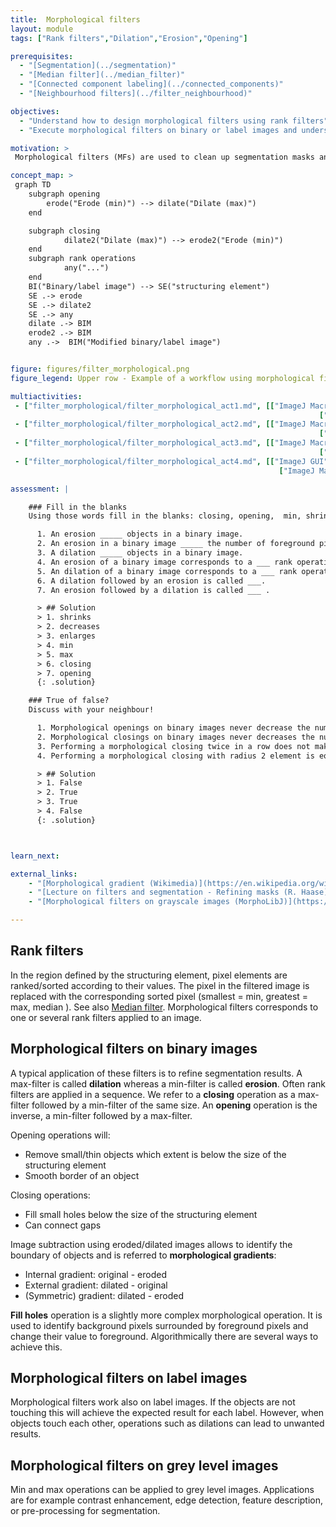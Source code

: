 ```yaml
---
title:  Morphological filters
layout: module
tags: ["Rank filters","Dilation","Erosion","Opening"]

prerequisites:
  - "[Segmentation](../segmentation)"
  - "[Median filter](../median_filter)"
  - "[Connected component labeling](../connected_components)"
  - "[Neighbourhood filters](../filter_neighbourhood)"

objectives:
  - "Understand how to design morphological filters using rank filters"
  - "Execute morphological filters on binary or label images and understand the output"

motivation: >
 Morphological filters (MFs) are used to clean up segmentation masks and achieve a change in morphology and/or size of the objects. For example, MFs are used to remove wrongly assigned foreground pixels, separate touching objects, or identify objects boundaries.

concept_map: >
 graph TD
    subgraph opening
        erode("Erode (min)") --> dilate("Dilate (max)")
    end

    subgraph closing
            dilate2("Dilate (max)") --> erode2("Erode (min)")
    end
    subgraph rank operations
            any("...")
    end
    BI("Binary/label image") --> SE("structuring element")
    SE .-> erode
    SE .-> dilate2
    SE .-> any
    dilate .-> BIM
    erode2 .-> BIM
    any .->  BIM("Modified binary/label image")


figure: figures/filter_morphological.png
figure_legend: Upper row - Example of a workflow using morphological filters to improve the segmentation and compute the edge of the nuclei for further intensity measurements if necessary measurements have to be made on the periphery. Image on top left is a 2 channel intensity image (where channel 1 shows nuclear membrane and channel 2 shows dna staining). Lower row - Image level description of dilation and erosion operation using a 3x3 structuring element (left side). Morphological filters applied in series, e.g. opening (i.e. erosion followed by dilation) and closing (i.e. dilation followed by erosion), can achieve very useful results (right side). Red and green arrows show erosion and dilation respectively

multiactivities:
 - ["filter_morphological/filter_morphological_act1.md", [["ImageJ Macro", "filter_morphological/filter_morphological_act1_imagejmacro.ijm", "java"],
																	 ["skimage napari", "filter_morphological/filter_morphological_act1_skimage_napari.py", "python"]]]
 - ["filter_morphological/filter_morphological_act2.md", [["ImageJ Macro", "filter_morphological/filter_morphological_act2_imagejmacro.ijm", "java"],
																	 ["skimage napari", "filter_morphological/filter_morphological_act2_skimage_napari.py", "python"]]]
 - ["filter_morphological/filter_morphological_act3.md", [["ImageJ Macro", "filter_morphological/filter_morphological_act3_imagejmacro.ijm", "java"],
																	 ["skimage napari", "filter_morphological/filter_morphological_act3_skimage_napari.py", "python"]]]
 - ["filter_morphological/filter_morphological_act4.md", [["ImageJ GUI", "filter_morphological/filter_morphological_act4_imagejgui.md", "markdown"],
															["ImageJ Macro", "filter_morphological/filter_morphological_act4_imagejmacro.ijm", "java"]]]

assessment: |

    ### Fill in the blanks
    Using those words fill in the blanks: closing, opening,  min, shrinks, decreases, enlarges, max.

      1. An erosion _____ objects in a binary image.
      2. An erosion in a binary image _____ the number of foreground pixels.
      3. A dilation _____ objects in a binary image.
      4. An erosion of a binary image corresponds to a ___ rank operation.
      5. An dilation of a binary image corresponds to a ___ rank operation.
      6. A dilation followed by an erosion is called ___.
      7. An erosion followed by a dilation is called ___ .

      > ## Solution
      > 1. shrinks
      > 2. decreases
      > 3. enlarges
      > 4. min
      > 5. max
      > 6. closing
      > 7. opening
      {: .solution}

    ### True of false?
    Discuss with your neighbour!

      1. Morphological openings on binary images never decrease the number of foreground pixels.
      2. Morphological closings on binary images never decreases the number of foreground pixels.
      3. Performing a morphological closing twice in a row does not make sense, because the second closing does not further change the image.
      4. Performing a morphological closing with radius 2 element is equivalent to two subsequent closing operation with radius 1.

      > ## Solution
      > 1. False
      > 2. True
      > 3. True
      > 4. False
      {: .solution}



learn_next:

external_links:
    - "[Morphological gradient (Wikimedia)](https://en.wikipedia.org/wiki/Morphological_gradient)"
    - "[Lecture on filters and segmentation - Refining masks (R. Haase)](https://www.youtube.com/watch?v=LT8L3vSLQ2Q&t=1871s)"
    - "[Morphological filters on grayscale images (MorphoLibJ)](https://imagej.net/plugins/morpholibj#grayscale-morphological-filters)"

---
```


## Rank filters
In the region defined by the structuring element, pixel elements are ranked/sorted according to their values. The pixel in the filtered image is replaced with the corresponding sorted pixel (smallest = min, greatest = max, median ). See also [Median filter](../median_filter). Morphological filters corresponds to one or several rank filters applied to an image.

## Morphological filters on binary images
A typical application of these filters is to refine segmentation results. A max-filter is called **dilation** whereas a min-filter is called **erosion**. Often rank filters are applied in a sequence. We refer to a **closing** operation as a max-filter followed by a min-filter of the same size. An **opening** operation is the inverse, a min-filter followed by a max-filter.

Opening operations will:
 * Remove small/thin objects which extent is below the size of the structuring element
 * Smooth border of an object

Closing operations:
 * Fill small holes below the size of the structuring element
 * Can connect gaps

Image subtraction using eroded/dilated images allows to identify the boundary of objects and is referred to **morphological gradients**:
 * Internal gradient: original - eroded
 * External gradient: dilated - original
 * (Symmetric) gradient: dilated - eroded

**Fill holes** operation is a slightly more complex morphological operation. It is used to identify background pixels surrounded by foreground pixels and change their value to foreground. Algorithmically there are several ways to achieve this.


## Morphological filters on label images
Morphological filters work also on label images. If the objects are not touching this will achieve the expected result for each label. However, when objects touch each other, operations such as dilations can lead to unwanted results.


## Morphological filters on grey level images
Min and max operations can be applied to grey level images. Applications are for example contrast enhancement, edge detection, feature description, or pre-processing for segmentation.
